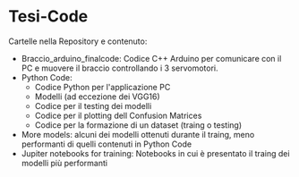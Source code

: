 # Tesi-Code
Cartelle nella Repository e contenuto:
- Braccio_arduino_finalcode:
  Codice C++ Arduino per comunicare con il PC e muovere il braccio controllando i 3 servomotori.
- Python Code:  
  - Codice Python per l'applicazione PC
  - Modelli (ad eccezione dei VGG16)
  - Codice per il testing dei modelli
  - Codice per il plotting dell Confusion Matrices
  - Codice per la formazione di un dataset (traing o testing)
- More models:
  alcuni dei modelli ottenuti durante il traing, meno performanti di quelli contenuti in Python Code
- Jupiter notebooks for training:
  Notebooks in cui è presentato il traing dei modelli più performanti
